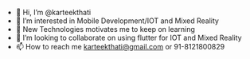- 👋 Hi, I’m @karteekthati
- 👀 I’m interested in Mobile Development/IOT and Mixed Reality
- 🌱 New Technologies motivates me to keep on learning
- 💞️ I’m looking to collaborate on using flutter for IOT and Mixed Reality
- 📫 How to reach me karteekthati@gmail.com or 91-8121800829

<!---
karteekthati/karteekthati is a ✨ special ✨ repository because its `README.md` (this file) appears on your GitHub profile.
You can click the Preview link to take a look at your changes.
--->
